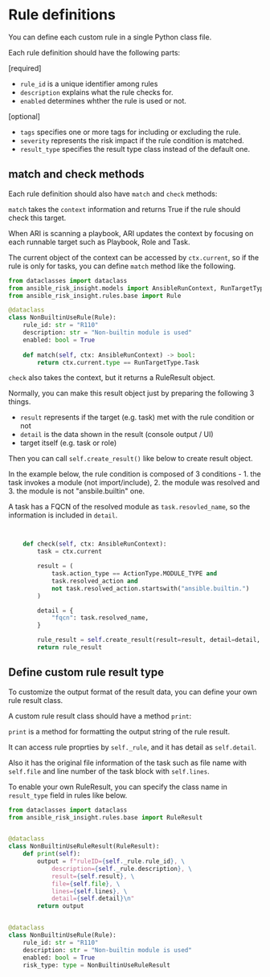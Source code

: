 # Rule definitions

You can define each custom rule in a single Python class file.

Each rule definition should have the following parts:

[required]
- `rule_id` is a unique identifier among rules
- `description` explains what the rule checks for.
- `enabled` determines whther the rule is used or not.

[optional]
- `tags` specifies one or more tags for including or excluding the rule.
- `severity` represents the risk impact if the rule condition is matched.
- `result_type` specifies the result type class instead of the default one.


## match and check methods

Each rule definition should also have `match` and `check` methods:

`match` takes the `context` information and returns True if the rule should check this target.

When ARI is scanning a playbook, ARI updates the context by focusing on each runnable target such as Playbook, Role and Task.

The current object of the context can be accessed by `ctx.current`, so if the rule is only for tasks, you can define `match` method like the following.


```python
from dataclasses import dataclass
from ansible_risk_insight.models import AnsibleRunContext, RunTargetType, ExecutableType as ActionType
from ansible_risk_insight.rules.base import Rule

@dataclass
class NonBuiltinUseRule(Rule):
    rule_id: str = "R110"
    description: str = "Non-builtin module is used"
    enabled: bool = True
    
    def match(self, ctx: AnsibleRunContext) -> bool:
        return ctx.current.type == RunTargetType.Task
```

`check` also takes the context, but it returns a RuleResult object.

Normally, you can make this result object just by preparing the following 3 things.

- `result` represents if the target (e.g. task) met with the rule condition or not
- `detail` is the data shown in the result (console output / UI)
- target itself (e.g. task or role)

Then you can call `self.create_result()` like below to create result object.

In the example below, the rule condition is composed of 3 conditions - 1. the task invokes a module (not import/include), 2. the module was resolved and 3. the module is not "ansbile.builtin" one.

A task has a FQCN of the resolved module as `task.resovled_name`, so the information is included in `detail`.

```python


    def check(self, ctx: AnsibleRunContext):
        task = ctx.current

        result = (
            task.action_type == ActionType.MODULE_TYPE and 
            task.resolved_action and
            not task.resolved_action.startswith("ansible.builtin.")
        )

        detail = {
            "fqcn": task.resolved_name,
        }

        rule_result = self.create_result(result=result, detail=detail, task=task)
        return rule_result
```


## Define custom rule result type

To customize the output format of the result data, you can define your own rule result class.

A custom rule result class should have a method `print`:

`print` is a method for formatting the output string of the rule result.

It can access rule proprties by `self._rule`, and it has detail as `self.detail`.

Also it has the original file information of the task such as file name with `self.file` and line number of the task block with `self.lines`.

To enable your own RuleResult, you can specify the class name in `result_type` field in rules like below.


```python
from dataclasses import dataclass
from ansible_risk_insight.rules.base import RuleResult


@dataclass
class NonBuiltinUseRuleResult(RuleResult):
    def print(self):
        output = f"ruleID={self._rule.rule_id}, \
            description={self._rule.description}, \
            result={self.result}, \
            file={self.file}, \
            lines={self.lines}, \
            detail={self.detail}\n"
        return output


@dataclass
class NonBuiltinUseRule(Rule):
    rule_id: str = "R110"
    description: str = "Non-builtin module is used"
    enabled: bool = True
    risk_type: type = NonBuiltinUseRuleResult

```

